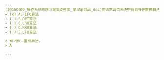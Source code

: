 ```yaml
---
(20150309_操作系统原理习题集及答案_笔试必需品_doc)在请求调页系统中有着多种置换算法：选择最先进入内存的页面予以淘汰的算法称为 ﹎﹎﹎﹎。
- (x) A.FIFO算法 
- ( ) B.OPT算法 
- ( ) C.LRU算法 
- ( ) D.NRU算法 
- ( ) E.LFU算法

> 知识点：置换算法。
> A

---
```


